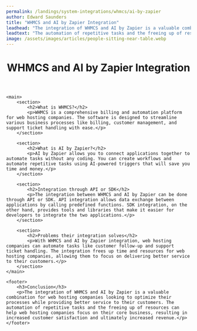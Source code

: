 ```yaml
---
permalink: /landings/system-integrations/whmcs/ai-by-zapier
author: Edward Saunders
title: "WHMCS and AI by Zapier Integration"
leadhead: "The integration of WHMCS and AI by Zapier is a valuable combination for web hosting companies looking to optimize their processes while providing better service to their customers"
leadtext: "The automation of repetitive tasks and the freeing up of resources can help web hosting companies focus on their core business, resulting in increased customer satisfaction and ultimately increased revenue."
image: /assets/images/articles/people-sitting-near-table.webp
---
```

<div class="arttext">	<header>
		<h1>WHMCS and AI by Zapier Integration</h1>
	</header>

	<main>
		<section>
			<h2>What is WHMCS?</h2>
			<p>WHMCS is a comprehensive billing and automation platform for web hosting companies. The software is designed to streamline various business processes like billing, customer management, and support ticket handling with ease.</p>
		</section>

		<section>
			<h2>What is AI by Zapier?</h2>
			<p>AI by Zapier allows you to connect applications together to automate tasks without any coding. You can create workflows and automate repetitive tasks using AI-powered triggers that will save you time and money.</p>
		</section>

		<section>
			<h2>Integration through API or SDK</h2>
			<p>The integration between WHMCS and AI by Zapier can be done through API or SDK. API integration allows data exchange between applications by calling predefined functions. SDK integration, on the other hand, provides tools and libraries that make it easier for developers to integrate the two applications.</p>
		</section>

		<section>
			<h2>Problems their integration solves</h2>
			<p>With WHMCS and AI by Zapier integration, web hosting companies can automate tasks like customer follow-up and support ticket handling. The integration frees up time and resources for web hosting companies, allowing them to focus on delivering better service to their customers.</p>
		</section>
	</main>

	<footer>
		<h3>Conclusion</h3>
		<p>The integration of WHMCS and AI by Zapier is a valuable combination for web hosting companies looking to optimize their processes while providing better service to their customers. The automation of repetitive tasks and the freeing up of resources can help web hosting companies focus on their core business, resulting in increased customer satisfaction and ultimately increased revenue.</p>
	</footer>
</div>